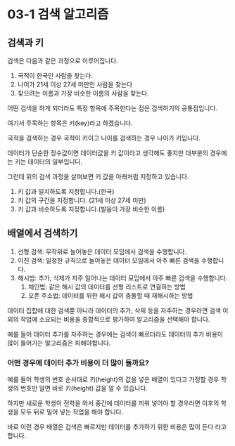 # 03-1 검색 알고리즘

## 검색과 키

검색은 다음과 같은 과정으로 이루어집니다.

1. 국적이 한국인 사람을 찾는다.
1. 나이가 21세 이상 27세 미만인 사람을 찾는다
1. 찾으려는 이름과 가장 비슷한 이름의 사람을 찾는다.

어떤 검색을 하게 되더라도 특정 항목에 주목한다는 점은 검색하기의 공통점입니다.

여기서 주목하는 항목은 키(key)라고 하겠습니다.

국적을 검색하는 경우 국적이 키이고 나이를 검색하는 경우 나이가 키입니다.

데이터가 단순한 정수값이면 데이터값을 키 값이라고 생각해도 좋지만 대부분의 경우에는 키는 데이터의 일부입니다.

그런데 위의 검색 과정을 살펴보면 키 값을 아래처럼 지정하고 있습니다.

1. 키 값과 일치하도록 지정합니다.(한국)
1. 키 값의 구간을 지정합니다. (21세 이상 27세 미만)
1. 키 값과 비슷하도록 지정합니다.(발음이 가장 비슷한 이름)

## 배열에서 검색하기

1. 선형 검색: 무작위로 늘어놓은 데이터 모임에서 검색을 수행합니다.
1. 이진 검색: 일정한 규칙으로 늘어놓은 데이터 모임에서 아주 빠른 검색을 수행합니다.
1. 해시법: 추가, 삭제가 자주 일어나는 데이터 모임에서 아주 빠른 검색을 수행합니다.
    1. 체인법: 같은 해시 값의 데이터를 선형 리스트로 연결하는 방법
    1. 오픈 주소법: 데이터를 위한 해시 값이 충돌할 때 재해시하는 방법

데이터 집합에 대한 검색뿐 아니라 데이터의 추가, 삭제 등을 자주하는 경우라면 검색 이외의 작업에 소요되는 비용을 종합적으로 평가하여 알고리즘을 선택해야 합니다.

예를 들어 데이터 추가를 자주하는 경우에는 검색이 빠르더라도 데이터의 추가 비용이 많이 들어가는 알고리즘은 피해야합니다.

### 어떤 경우에 데이터 추가 비용이 더 많이 들까요?

예를 들어 학생의 번호 순서대로 키(height)의 값을 넣은 배열이 있다고 가정할 경우 학생의 번호만 알면 바로 키(height) 값을 알 수 있습니다.

하지만 새로운 학생이 전학을 와서 중간에 데이터를 끼워 넣어야 할 경우라면 이후의 학생을 모두 뒤로 밀어 넣는 작업을 해야 합니다.

바로 이런 경우 배열은 검색은 빠르지만 데이터를 추가하기 위한 비용은 많이 든다 라고 합니다.
